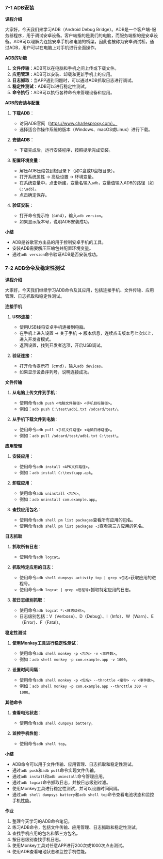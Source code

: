 ### 7-1 ADB安装

**课程介绍**

大家好，今天我们来学习ADB（Android Debug Bridge）。ADB是一个客户端-服务器程序，用于调试安卓设备。客户端指的是我们的电脑，而服务端指的是安卓设备。ADB可以理解为连接安卓手机和电脑的桥梁，因此也被称为安卓调试桥。通过ADB，用户可以在电脑上对手机进行全面操作。

**ADB的功能**

1. **文件传输**：ADB可以在电脑和手机之间上传或下载文件。
2. **应用管理**：ADB可以安装、卸载和更新手机上的应用。
3. **日志抓取**：当APP遇到问题时，可以通过ADB抓取日志进行调试。
4. **稳定性测试**：ADB可以进行稳定性测试。
5. **命令执行**：ADB可以执行各种命令来管理设备和应用。

**ADB的安装与配置**

1. **下载ADB**：
   - 访问ADB官网（https://www.charlesproxy.com）。
   - 选择适合你操作系统的版本（Windows、macOS或Linux）进行下载。

2. **安装ADB**：
   - 下载完成后，运行安装程序，按照提示完成安装。

3. **配置环境变量**：
   - 解压ADB压缩包到根目录下（如C盘或D盘根目录）。
   - 打开系统属性 -> 高级设置 -> 环境变量。
   - 在系统变量中，点击新建，变量名输入`adb`，变量值输入ADB的路径（如`C:\adb`）。
   - 点击确定保存。

4. **验证安装**：
   - 打开命令提示符（cmd），输入`adb version`。
   - 如果显示版本号，说明ADB安装成功。

**小结**

- ADB是谷歌官方出品的用于控制安卓手机的工具。
- 安装ADB需要解压压缩包并配置环境变量。
- 通过`adb version`命令验证ADB是否安装成功。

### 7-2 ADB命令及稳定性测试

**课程介绍**

大家好，今天我们继续学习ADB命令及其应用，包括连接手机、文件传输、应用管理、日志抓取和稳定性测试。

**连接手机**

1. **USB连接**：
   - 使用USB线将安卓手机连接到电脑。
   - 在手机上进入设置 -> 关于手机 -> 版本信息，连续点击版本号七次以上，进入开发者模式。
   - 返回设置，找到开发者选项，开启USB调试。

2. **验证连接**：
   - 打开命令提示符（cmd），输入`adb devices`。
   - 如果显示设备序列号，说明连接成功。

**文件传输**

1. **从电脑上传文件到手机**：
   - 使用命令`adb push <电脑文件路径> <手机目标路径>`。
   - 例如：`adb push C:\test\adb1.txt /sdcard/test/`。

2. **从手机下载文件到电脑**：
   - 使用命令`adb pull <手机文件路径> <电脑目标路径>`。
   - 例如：`adb pull /sdcard/test/adb1.txt C:\test\`。

**应用管理**

1. **安装应用**：
   - 使用命令`adb install <APK文件路径>`。
   - 例如：`adb install C:\test\app.apk`。

2. **卸载应用**：
   - 使用命令`adb uninstall <包名>`。
   - 例如：`adb uninstall com.example.app`。

3. **查找应用包名**：
   - 使用命令`adb shell pm list packages`查看所有应用的包名。
   - 使用命令`adb shell pm list packages -3`查看第三方应用的包名。

**日志抓取**

1. **抓取所有日志**：
   - 使用命令`adb logcat`。

2. **抓取特定应用的日志**：
   - 使用命令`adb shell dumpsys activity top | grep <包名>`获取应用的进程号。
   - 使用命令`adb logcat | grep <进程号>`抓取特定应用的日志。

3. **按日志级别抓取**：
   - 使用命令`adb logcat *:<日志级别>`。
   - 日志级别包括：V（Verbose）、D（Debug）、I（Info）、W（Warn）、E（Error）、F（Fatal）。

**稳定性测试**

1. **使用Monkey工具进行稳定性测试**：
   - 使用命令`adb shell monkey -p <包名> -v <事件数>`。
   - 例如：`adb shell monkey -p com.example.app -v 1000`。

2. **设置时间间隔**：
   - 使用命令`adb shell monkey -p <包名> --throttle <毫秒> -v <事件数>`。
   - 例如：`adb shell monkey -p com.example.app --throttle 300 -v 1000`。

**其他命令**

1. **查看电池状态**：
   - 使用命令`adb shell dumpsys battery`。

2. **监控手机性能**：
   - 使用命令`adb shell top`。

**小结**

- ADB命令可以用于文件传输、应用管理、日志抓取和稳定性测试。
- 通过`adb push`和`adb pull`命令实现文件传输。
- 通过`adb install`和`adb uninstall`命令管理应用。
- 通过`adb logcat`命令抓取日志，并按日志级别过滤。
- 使用Monkey工具进行稳定性测试，并可以设置时间间隔。
- 通过`adb shell dumpsys battery`和`adb shell top`命令查看电池状态和监控手机性能。

**作业**

1. 整理今天学习的ADB命令笔记。
2. 练习ADB命令，包括文件传输、应用管理、日志抓取和稳定性测试。
3. 查找手机应用的包名和第三方包名。
4. 按日志级别查找手机日志。
5. 使用Monkey工具对任意APP进行200次或1000次点击测试。
6. 使用ADB查看电池状态和监控手机性能。